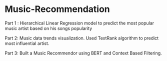 # Music-Recommendation
Part 1 : Hierarchical Linear Regression model to predict the most popular music artist based on his songs popularity

Part 2: Music data trends visualization. Used TextRank algorithm to predict most influential artist.

Part 3: Built a Music Recommendor using BERT and Context Based Filtering.

